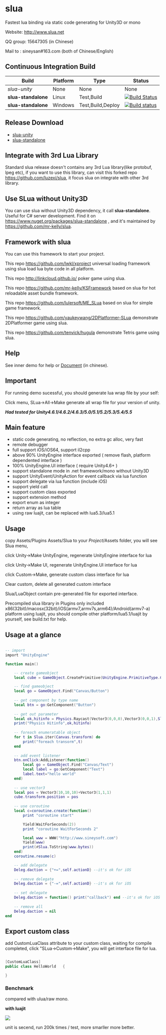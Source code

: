 # slua
Fastest lua binding via static code generating for Unity3D or mono

Website: http://www.slua.net

QQ group: 15647305 (in Chinese)

Mail to : sineysan#163.com (both of Chinese/English)

## Continuous Integration Build

| Build | Platform | Type    | Status  |
| ---   | ---      | ---     | ---     |
| *slua-unity* | None | None | None |
| **slua-standalone** | Linux   | Test,Build | [![Build Status](https://travis-ci.org/mr-kelly/slua.svg)](https://travis-ci.org/mr-kelly/slua) |
| **slua-standalone** | Windows | Test,Build,Deploy | [![Build status](https://ci.appveyor.com/api/projects/status/vokwhnu95lx5e8g3?svg=true)](https://ci.appveyor.com/project/mr-kelly/slua) |

## Release Download

- [slua-unity](https://github.com/pangweiwei/slua/releases/latest)
- [slua-standalone](https://www.nuget.org/packages/slua-standalone)

## Integrate with 3rd Lua Library

Standard slua release doesn't contains any 3rd Lua library(like protobuf, lpeg etc), if you want to use this library, can visit this forked repo https://github.com/luzexi/slua, it focus slua on integrate with other 3rd library.

## Use SLua without Unity3D

You can use slua without Unity3D dependency, it call **slua-standalone**. Useful for C# server development. Find it on https://www.nuget.org/packages/slua-standalone , and it's maintained by https://github.com/mr-kelly/slua.


## Framework with slua

You can use this framework to start your project.

This repo https://github.com/lwkl/xproject universal loading framework using slua load lua byte code in all platform.

This repo http://linkcloud.github.io/ poker game using slua.

This repo https://github.com/mr-kelly/KSFramework based on slua for hot reloadable asset bundle framework.

This repo https://github.com/lulersoft/ME_SLua based on slua for simple game framework.

This repo https://github.com/yaukeywang/2DPlatformer-SLua demonstrate 2DPlatformer game using slua.

This repo https://github.com/tenvick/hugula demonstrate Tetris game using slua.

## Help

See inner demo for help or [Document](https://github.com/pangweiwei/slua/wiki) (in chinese).

## Important

For running demo sucessful, you should generate lua wrap file by your self:

Click menu, SLua->All->Make  generate all wrap file for your version of unity.

***Had tested for Unity4.6.1/4.6.2/4.6.3/5.0/5.1/5.2/5.3/5.4/5.5***

## Main feature

- static code generating, no reflection, no extra gc alloc, very fast
- remote debugger
- full support iOS/iOS64, support il2cpp
- above 90% UnityEngine interface exported ( remove flash, platform dependented interface )
- 100% UnityEngine.UI interface ( require Unity4.6+ )
- support standalone mode in .net framework/mono without Unity3D
- support UnityEvent/UnityAction for event callback via lua function
- support delegate via lua function (include iOS)
- support yield call
- support custom class exported
- support extension method
- export enum as integer
- return array as lua table
- using raw luajit, can be replaced with lua5.3/lua5.1

## Usage

copy Assets/Plugins Assets/Slua to your $Project$/Assets folder, you will see Slua menu, 

click Unity->Make UnityEngine, regenerate UnityEngine interface for lua

click Unity->Make UI, regenerate UnityEngine.UI interface for lua

click Custom->Make, generate custom class interface for lua

Clear custom, delete all generated custom interface

Slua/LuaObject contain pre-generated file for exported interface.

Precompiled slua library in Plugins only included x86(32bit)/macosx(32bit)/iOS(armv7,armv7s,arm64)/Android(armv7-a) platform using luajit, you should compile other platform/lua5.1/luajit by yourself, see build.txt for help.


## Usage at a glance

~~~~~~~~~~lua

-- import
import "UnityEngine"

function main()

	-- create gameobject
	local cube = GameObject.CreatePrimitive(UnityEngine.PrimitiveType.Cube)

	-- find gameobject
	local go = GameObject.Find("Canvas/Button")
	
	-- get component by type name
	local btn = go:GetComponent("Button")
	
	-- get out parameter
	local ok,hitinfo = Physics.Raycast(Vector3(0,0,0),Vector3(0,0,1),Slua.out)
	print("Physics Hitinfo",ok,hitinfo)
	
	-- foreach enumeratable object
	for t in Slua.iter(Canvas.transform) do
		print("foreach transorm",t)
	end
	
	-- add event listener
	btn.onClick:AddListener(function()
		local go = GameObject.Find("Canvas/Text")
		local label = go:GetComponent("Text")
		label.text="hello world"
	end)
	
	-- use vector3
	local pos = Vector3(10,10,10)+Vector3(1,1,1)
	cube.transform.position = pos
	
	-- use coroutine
	local c=coroutine.create(function()
		print "coroutine start"

		Yield(WaitForSeconds(2))
		print "coroutine WaitForSeconds 2"

		local www = WWW("http://www.sineysoft.com")
		Yield(www)
		print(#Slua.ToString(www.bytes))
	end)
	coroutine.resume(c)

	-- add delegate
	Deleg.daction = {"+=",self.actionD} --it's ok for iOS
	
	-- remove delegate
	Deleg.daction = {"-=",self.actionD} --it's ok for iOS
	
	-- set delegate
	Deleg.daction = function() print("callback") end --it's ok for iOS
	
	-- remove all
	Deleg.daction = nil
end

~~~~~~~~~~


## Export custom class

add CustomLuaClass attribute to your custom class, waiting for compile completed, click "SLua->Custom->Make", you will get interface file for lua.

~~~~~~~~~~c#

[CustomLuaClass]
public class HelloWorld   {

}

~~~~~~~~~~


### Benchmark

compared with ulua/raw mono.

**with luajit**


![](benchmark.png)


unit is secend, run 200k times / test, more smarller more better.
